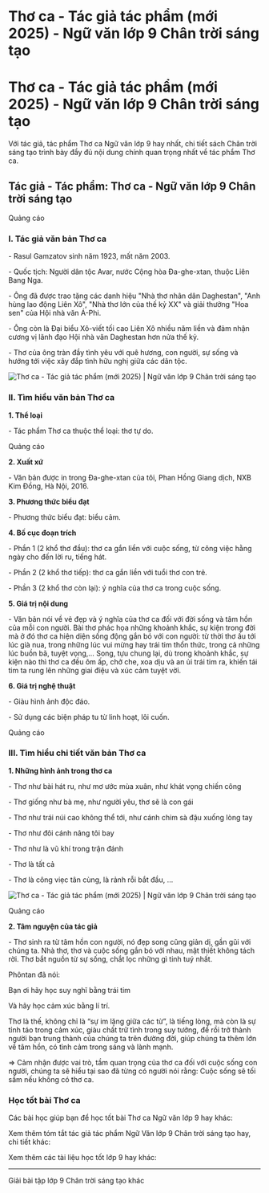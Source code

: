# Thơ ca - Tác giả tác phẩm (mới 2025) - Ngữ văn lớp 9 Chân trời sáng tạo

# Thơ ca - Tác giả tác phẩm (mới 2025) - Ngữ văn lớp 9 Chân trời sáng tạo

Với tác giả, tác phẩm Thơ ca Ngữ văn lớp 9 hay nhất, chi tiết sách Chân trời sáng tạo trình bày đầy đủ nội dung chính quan trọng nhất về tác phẩm Thơ ca.

## Tác giả - Tác phẩm: Thơ ca - Ngữ văn lớp 9 Chân trời sáng tạo

Quảng cáo

### **I. Tác giả văn bản Thơ ca**

\- Rasul Gamzatov sinh năm 1923, mất năm 2003.

\- Quốc tịch: Người dân tộc Avar, nước Cộng hòa Đa-ghe-xtan, thuộc Liên Bang Nga.

\- Ông đã được trao tặng các danh hiệu "Nhà thơ nhân dân Daghestan", "Anh hùng lao động Liên Xô", "Nhà thơ lớn của thế kỷ XX" và giải thưởng "Hoa sen" của Hội nhà văn Á-Phi.

\- Ông còn là Đại biểu Xô-viết tối cao Liên Xô nhiều năm liền và đảm nhận cương vị lãnh đạo Hội nhà văn Daghestan hơn nửa thế kỷ.

\- Thơ của ông tràn đầy tình yêu với quê hương, con người, sự sống và hướng tới việc xây đắp tình hữu nghị giữa các dân tộc.

![Thơ ca - Tác giả tác phẩm \(mới 2025\) | Ngữ văn lớp 9 Chân trời sáng tạo](https://vietjack.com/soan-van-lop-9-ct/images/tac-gia-tac-pham-tho-ca.PNG)

### **II. Tìm hiểu văn bản Thơ ca**

**1\. Thể loại**

\- Tác phẩm Thơ ca thuộc thể loại: thơ tự do.

Quảng cáo

**2\. Xuất xứ**

\- Văn bản được in trong Đa-ghe-xtan của tôi, Phan Hồng Giang dịch, NXB Kim Đồng, Hà Nội, 2016.

**3\. Phương thức biểu đạt**

\- Phương thức biểu đạt: biểu cảm.

**4\. Bố cục đoạn trích**

\- Phần 1 (2 khổ thơ đầu): thơ ca gắn liền với cuộc sống, từ công việc hằng ngày cho đến lời ru, tiếng hát.

\- Phần 2 (2 khổ thơ tiếp): thơ ca gắn liền với tuổi thơ con trẻ.

\- Phần 3 (2 khổ thơ còn lại): ý nghĩa của thơ ca trong cuộc sống.

**5\. Giá trị nội dung**

\- Văn bản nói về vẻ đẹp và ý nghĩa của thơ ca đối với đời sống và tâm hồn của mỗi con người. Bài thơ phác họa những khoảnh khắc, sự kiện trong đời mà ở đó thơ ca hiện diện sống động gắn bó với con người: từ thời thơ ấu tới lúc già nua, trong những lúc vui mừng hay trái tim thổn thức, trong cả những lúc buồn bã, tuyệt vọng,… Song, tựu chung lại, dù trong khoảnh khắc, sự kiện nào thì thơ ca đều ôm ấp, chở che, xoa dịu và an ủi trái tim ra, khiến tái tim ta rung lên những giai điệu và xúc cảm tuyệt vời.

**6\. Giá trị nghệ thuật**

\- Giàu hình ảnh độc đáo.

\- Sử dụng các biện pháp tu từ linh hoạt, lôi cuốn.

Quảng cáo

### **III. Tìm hiểu chi tiết văn bản Thơ ca**

**1\. Những hình ảnh trong thơ ca**

\- Thơ như bài hát ru, như mơ ước mùa xuân, như khát vọng chiến công

\- Thơ giống như bà mẹ, như người yêu, thơ sẽ là con gái

\- Thơ như trái núi cao không thể tới, như cánh chim sà đậu xuống lòng tay

\- Thơ như đôi cánh nâng tôi bay

\- Thơ như là vũ khí trong trận đánh

\- Thơ là tất cả

\- Thơ là công viẹc tân cùng, là rảnh rỗi bắt đầu, …

![Thơ ca - Tác giả tác phẩm \(mới 2025\) | Ngữ văn lớp 9 Chân trời sáng tạo](https://vietjack.com/soan-van-lop-9-ct/images/tac-gia-tac-pham-tho-ca-1.PNG)

Quảng cáo

**2\. Tâm nguyện của tác giả**

\- Thơ sinh ra từ tâm hồn con người, nó đẹp song cũng giản dị, gần gũi với chúng ta. Nhà thơ, thơ và cuộc sống gắn bó với nhau, mật thiết không tách rời. Thơ bắt nguồn từ sự sống, chắt lọc những gì tinh tuý nhất.

Phôntan đã nói:

Bạn ơi hãy học suy nghĩ bằng trái tim

Và hãy học cảm xúc bằng lí trí.

Thơ là thế, không chỉ là “sự im lặng giữa các từ”, là tiếng lòng, mà còn là sự tỉnh táo trong cảm xúc, giàu chất trữ tình trong suy tưởng, để rồi trở thành người bạn trung thành của chúng ta trên đường đời, giúp chúng ta thêm lớn về tâm hồn, có tình cảm trong sáng và lành mạnh.

=> Cảm nhận được vai trò, tầm quan trọng của thơ ca đối với cuộc sống con người, chúng ta sẽ hiểu tại sao đã từng có người nói rằng: Cuộc sống sẽ tối sầm nếu không có thơ ca.

### **Học tốt bài Thơ ca**

Các bài học giúp bạn để học tốt bài Thơ ca Ngữ văn lớp 9 hay khác:

Xem thêm tóm tắt tác giả tác phẩm Ngữ Văn lớp 9 Chân trời sáng tạo hay, chi tiết khác:

Xem thêm các tài liệu học tốt lớp 9 hay khác:

* * *

Giải bài tập lớp 9 Chân trời sáng tạo khác
